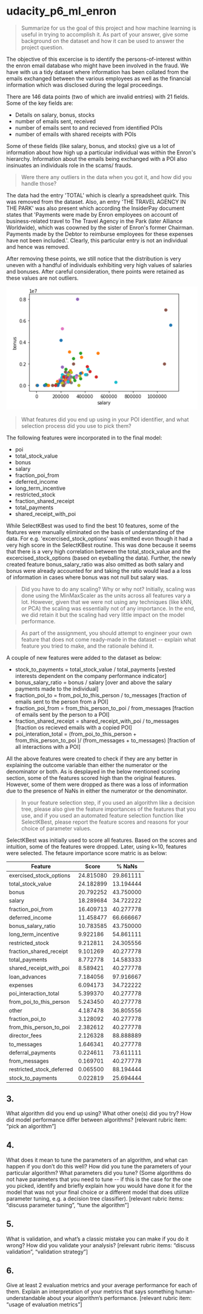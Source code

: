 # udacity_p6_ml_enron

>  Summarize for us the goal of this project and how machine learning is useful in trying to accomplish it. As part of your answer, give some background on the dataset and how it can be used to answer the project question. 

The objective of this excercise is to identify the persons-of-interest within the enron email database who might have been involved in the fraud. We have with us a tidy dataset where information has been collated from the emails exchanged between the various employees as well as the financial information which was disclosed during the legal proceedings.

There are 146 data points (two of which are invalid entries) with 21 fields. Some of the key fields are:
-  Details on salary, bonus, stocks
-  number of emails sent, received
-  number of emails sent to and recieved from identified POIs
-  number of emails with shared receipts with POIs

Some of these fields (like salary, bonus, and stocks) give us a lot of information about how high up a particular individual was within the Enron's hierarchy. Information about the emails being exchanged with a POI also insinuates an individuals role in the scams/ frauds. 

> Were there any outliers in the data when you got it, and how did you handle those? 

The data had the entry 'TOTAL' which is clearly a spreadsheet quirk. This was removed from the dataset. Also, an entry 'THE TRAVEL AGENCY IN THE PARK' was also present which according the InsiderPay document states that 'Payments were made by Enron employees on account of business-related travel to The Travel Agency in the Park (later Alliance Worldwide), which was coowned by the sister of Enron's former Chairman.  Payments made by the Debtor to reimburse employees for these expenses have not been included.'. Clearly, this particular entry is not an individual and hence was removed.

After removing these points, we still notice that the distribution is very uneven with a handful of individuals exhibiting very high values of salaries and bonuses. After careful consideration, there points were retained as these values are not outliers. 

![Outlier Treatment](/outlier.png?raw=true "Optional Title")

> What features did you end up using in your POI identifier, and what selection process did you use to pick them? 

The following features were incorporated in to the final model:
-  poi
-  total_stock_value
-  bonus
-  salary
-  fraction_poi_from
-  deferred_income
-  long_term_incentive
-  restricted_stock
-  fraction_shared_receipt
-  total_payments
-  shared_receipt_with_poi

While SelectKBest was used to find the best 10 features, some of the features were manually eliminated on the basis of understanding of the data. For e.g. 'excercised_stock_options' was emitted evon though it had a very high score in the SelectKBest routine. This was done because it seems that there is a very high correlation between the total_stock_value and the excercised_stock_options (based on eyeballing the data). Further, the newly created feature bonus_salary_ratio was also omitted as both salary and bonus were already accounted for and taking the ratio would lead a a loss of information in cases where bonus was not null but salary was.

> Did you have to do any scaling? Why or why not? 
Initially, scaling was done using the MinMaxScaler as the units across all features vary a lot. However, given that we were not using any techniques (like kNN, or PCA) the scaling was essentially not of any importance. In the end, we did retain it but the scaling had very little impact on the model performance.

> As part of the assignment, you should attempt to engineer your own feature that does not come ready-made in the dataset -- explain what feature you tried to make, and the rationale behind it.

A couple of new features were added to the dataset as below:
-  stock_to_payments = total_stock_value / total_payments [vested interests dependent on the company performance indicator]
-  bonus_salary_ratio = bonus / salary [over and above the salary payments made to the individual]
-  fraction_poi_to = from_poi_to_this_person / to_messages [fraction of emails sent to the person from a POI]
-  fraction_poi_from = from_this_person_to_poi / from_messages [fraction of emails sent by the person to a POI]
-  fraction_shared_receipt = shared_receipt_with_poi / to_messages [fraction os recieved emails with a copied POI]
-  poi_interation_total = (from_poi_to_this_person + from_this_person_to_poi )/ (from_messages + to_messages) [fraction of all interactions with a POI]

All the above features were created to check if they are any better in explaining the outcome variable than either the numerator or the denominator or both. As is desplayed in the below mentioned scoring section, some of the features scored high than the original features. However, some of them were dropped as there was a loss of information due to the presence of NaNs in either the numerator or the denominator.

> In your feature selection step, if you used an algorithm like a decision tree, please also give the feature importances of the features that you use, and if you used an automated feature selection function like SelectKBest, please report the feature scores and reasons for your choice of parameter values.

SelectKBest was initially used to score all features. Based on the scores and intuition, some of the features were dropped. Later, using k=10, features were selected. The fetaure importance score matric is as below:

| Feature | Score | % NaNs |
| --- | --- | ---|
| exercised_stock_options | 24.815080 | 29.861111 |
| total_stock_value | 24.182899 | 13.194444 |
| bonus | 20.792252 | 43.750000 |
| salary | 18.289684 | 34.722222 |
| fraction_poi_from | 16.409713 | 40.277778 |
| deferred_income | 11.458477 | 66.666667 |
| bonus_salary_ratio | 10.783585 | 43.750000 |
| long_term_incentive | 9.922186 | 54.861111 |
| restricted_stock | 9.212811 | 24.305556 |
| fraction_shared_receipt | 9.101269 | 40.277778 |
| total_payments | 8.772778 | 14.583333 |
| shared_receipt_with_poi | 8.589421 | 40.277778 |
| loan_advances | 7.184056 | 97.916667 |
| expenses | 6.094173 | 34.722222 |
| poi_interaction_total | 5.399370 | 40.277778 |
| from_poi_to_this_person | 5.243450 | 40.277778 |
| other | 4.187478 | 36.805556 |
| fraction_poi_to | 3.128092 | 40.277778 |
| from_this_person_to_poi | 2.382612 | 40.277778 |
| director_fees | 2.126328 | 88.888889 |
| to_messages | 1.646341 | 40.277778 |
| deferral_payments | 0.224611 | 73.611111 |
| from_messages | 0.169701 | 40.277778 |
| restricted_stock_deferred | 0.065500 | 88.194444 |
| stock_to_payments | 0.022819 | 25.694444 |

## 3.
What algorithm did you end up using? What other one(s) did you try? How did model performance differ between algorithms?  [relevant rubric item: “pick an algorithm”]

## 4.
What does it mean to tune the parameters of an algorithm, and what can happen if you don’t do this well?  How did you tune the parameters of your particular algorithm? What parameters did you tune? (Some algorithms do not have parameters that you need to tune -- if this is the case for the one you picked, identify and briefly explain how you would have done it for the model that was not your final choice or a different model that does utilize parameter tuning, e.g. a decision tree classifier).  [relevant rubric items: “discuss parameter tuning”, “tune the algorithm”]

## 5.
What is validation, and what’s a classic mistake you can make if you do it wrong? How did you validate your analysis?  [relevant rubric items: “discuss validation”, “validation strategy”]

## 6.
Give at least 2 evaluation metrics and your average performance for each of them.  Explain an interpretation of your metrics that says something human-understandable about your algorithm’s performance. [relevant rubric item: “usage of evaluation metrics”]
